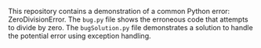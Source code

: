 This repository contains a demonstration of a common Python error: ZeroDivisionError.  The `bug.py` file shows the erroneous code that attempts to divide by zero. The `bugSolution.py` file demonstrates a solution to handle the potential error using exception handling.